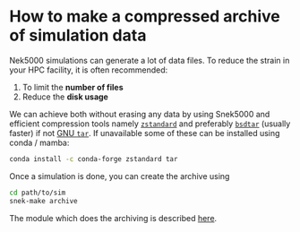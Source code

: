 # How to make a compressed archive of simulation data

Nek5000 simulations can generate a lot of data files. To reduce the strain in your HPC
facility, it is often recommended:

1. To limit the **number of files**
1. Reduce the **disk usage**

We can achieve both without erasing any data by using Snek5000 and efficient compression
tools namely [`zstandard`](https://en.wikipedia.org/wiki/Zstd) and preferably
[`bsdtar`](https://www.freebsd.org/cgi/man.cgi?query=bsdtar&sektion=1&format=html)
(usually faster) if not [GNU `tar`](https://www.gnu.org/software/tar/). If unavailable
some of these can be installed using conda / mamba:

```bash
conda install -c conda-forge zstandard tar
```

Once a simulation is done, you can create the archive using

```bash
cd path/to/sim
snek-make archive
```

The module which does the archiving is described [here](snek5000.util.archive).
